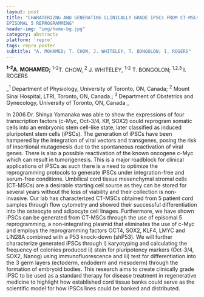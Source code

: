 ```yaml
---
layout: post
title: "CHARATERIZNG AND GENERATING CLINICALLY GRADE iPSCs FROM CT-MSCs USING
EPISOMAL 5 REPROGRAMMING"
header-img: "img/home-bg.jpg"
category: abstracts
platform: 'repro'
tags: repro poster
subtitle: "A. MOHAMED; T. CHOW, J. WHITELEY, T. BONGOLON; I. ROGERS"
---
```

__<sup>1-2</sup>A. MOHAMED;__ <sup>1-2</sup>T. CHOW, <sup>2</sup> J. WHITELEY, <sup>1-2</sup> T. BONGOLON;
<sup>1,2,3</sup> I. ROGERS

_<sup>1</sup> Department of Physiology, University of Toronto, ON, Canada; <sup>2</sup>
Mount Sinai Hospital, LTRI, Toronto, ON, Canada.; <sup>3</sup> Department of
Obstetrics and Gynecology, University of Toronto, ON, Canada _

In 2006 Dr. Shinya Yamanaka was able to show the expressions of four
transcription factors (c-Myc, Oct-3/4, Klf, SOX2) could reprogram
somatic cells into an embryonic stem cell-like state, later classified
as induced pluripotent stem cells (iPSCs). The generation of iPSCs have
been hampered by the integration of viral vectors and transgenes, posing
the risk of insertional mutagenesis due to the spontaneous reactivation
of viral genes. There is also a possible reactivation of the known
oncogene c-Myc which can result in tumorigenesis. This is a major
roadblock for clinical applications of iPSCs as such there is a need to
optimize the reprogramming protocols to generate iPSCs under
integration-free and serum-free conditions. Umbilical cord tissue
mesenchymal stromal cells (CT-MSCs) are a desirable starting cell source
as they can be stored for several years without the loss of viability
and their collection is non-invasive. Our lab has characterized CT-MSCs
obtained from 5 patient cord samples through flow cytometry and showed
their successful differentiation into the osteocyte and adipocyte cell
linages. Furthermore, we have shown iPSCs can be generated from CT-MSCs
through the use of episomal 5 reprogramming, a non-integrating plasmid
that eliminates the use of c-Myc and employs the reprogramming factors
OCT4, SOX2, KLF4, LMYC and LIN28A combined with a P53 knock-down
(shP53). We will further characterize generated iPSCs through i)
karyotyping and calculating the frequency of colonies produced ii) stain
for pluripotency markers (Oct-3/4, SOX2, Nanog) using immunofluorescence
and iii) test for differentiation into the 3 germ layers (ectoderm,
endoderm and mesoderm) through the formation of embryoid bodies. This
research aims to create clinically grade iPSC to be used as a standard
therapy for disease treatment in regenerative medicine to highlight how
established cord tissue banks could serve as the scientific model for
how iPSCs lines could be banked and distributed.
